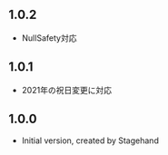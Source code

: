 ## 1.0.2

- NullSafety対応

## 1.0.1

- 2021年の祝日変更に対応

## 1.0.0

- Initial version, created by Stagehand
